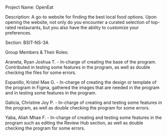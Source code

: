 Project Name: OpenEat

Description: A go-to website for finding the best local food options. Upon opening the website, not only do you encounter a curated selection of top-rated restaurants, but you also have the ability to customize your preferences.

Section: BSIT-NS-3A

Group Members & Their Roles: 

Araneta, Ryan Joshua T.     -   In-charge of creating the base of the program. Contributed in testing some features in the program, as well as double checking the files for some errors.

Espanillo, Kristel Mae G.   -   In-charge of creating the design or template of the program in Figma, gathered the images that are needed in the program and in testing some features in the program.

Galicia, Christine Joy P.   -   In-charge of creating and testing some features in the program, as well as double checking the program for some errors.

Yaba, Aliah Mhae F.         -   In-charge of creating and testing some features in the program such as editing the Review Hub section, as well as double checking the program for some errors.
